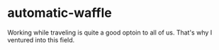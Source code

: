 # automatic-waffle
Working while traveling is quite a good optoin to all of us. That's why I ventured into this field.
